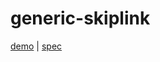 # generic-skiplink

[demo](https://genericcomponents.netlify.app/generic-skiplink/demo/index.html) | [spec](https://webaim.org/techniques/skipnav/)